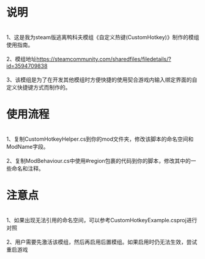 # 说明
<br>1、这是我为steam版逃离鸭科夫模组《自定义热键(CustomHotkey)》制作的模组使用指南。</br>
<br>2、模组地址<a>https://steamcommunity.com/sharedfiles/filedetails/?id=3594709838</a></br>
<br>3、该模组是为了在开发其他模组时方便快捷的使用契合游戏内输入绑定界面的自定义快捷键方式而制作的。</br>

# 使用流程
<br>1、复制CustomHotkeyHelper.cs到你的mod文件夹，修改该脚本的命名空间和ModName字段。</br>
<br>2、复制ModBehaviour.cs中使用#region包裹的代码到你的脚本，修改其中的一些命名和注释。</br>

# 注意点
<br>1、如果出现无法引用的命名空间，可以参考CustomHotkeyExample.csproj进行对照</br>
<br>2、用户需要先激活该模组，然后再启用后置模组。如果启用时仍无法生效，尝试重启游戏</br>
